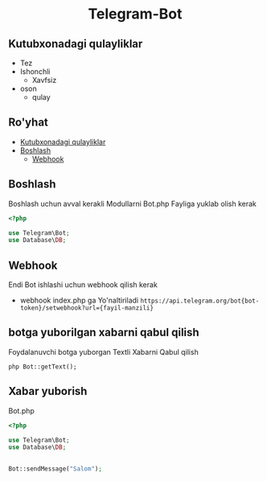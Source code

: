 <h1 align="center">Telegram-Bot</h1>

## Kutubxonadagi qulayliklar

- Tez
- Ishonchli
    - Xavfsiz
- oson
    - qulay


## Ro'yhat

- [Kutubxonadagi qulayliklar](#kutubxonadagi-qulayliklar)
- [Boshlash](#boshlash)
    - [Webhook](#webhook)






## Boshlash

Boshlash uchun avval kerakli Modullarni Bot.php Fayliga yuklab olish kerak 

```php
<?php

use Telegram\Bot;
use Database\DB;

```

## Webhook

Endi Bot ishlashi uchun webhook qilish kerak

- webhook index.php ga Yo'naltiriladi
``
https://api.telegram.org/bot{bot-token}/setwebhook?url={fayil-manzili}
``

## botga yuborilgan xabarni qabul qilish

Foydalanuvchi botga yuborgan Textli Xabarni Qabul qilish

``php
Bot::getText();
``

  
## Xabar yuborish

Bot.php

```php
<?php

use Telegram\Bot;
use Database\DB;


Bot::sendMessage("Salom");
```
  



